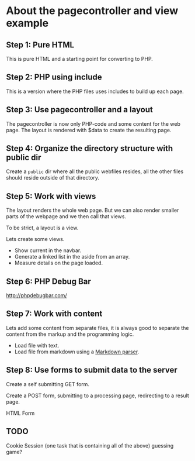 About the pagecontroller and view example
===========================



Step 1: Pure HTML
---------------------------

This is pure HTML and a starting point for converting to PHP.



Step 2: PHP using include
---------------------------

This is a version where the PHP files uses includes to build up each page.



Step 3: Use pagecontroller and a layout
---------------------------

The pagecontroller is now only PHP-code and some content for the web page. The layout is rendered with $data to create the resulting page.



Step 4: Organize the directory structure with public dir
---------------------------

Create a `public` dir where all the public webfiles resides, all the other files should reside outside of that directory.



Step 5: Work with views
---------------------------

The layout renders the whole web page. But we can also render smaller parts of the webpage and we then call that views.

To be strict, a layout is a view.

Lets create some views.

* Show current in the navbar.
* Generate a linked list in the aside from an array.
* Measure details on the page loaded.



Step 6: PHP Debug Bar
---------------------------

http://phpdebugbar.com/



Step 7: Work with content
---------------------------

Lets add some content from separate files, it is always good to separate the content from the markup and the programming logic.

* Load file with text.
* Load file from markdown using a [Markdown parser](https://github.com/erusev/parsedown).



Step 8: Use forms to submit data to the server
---------------------------

Create a self submitting GET form.

Create a POST form, submitting to a processing page, redirecting to a result page.

HTML Form



TODO
----


Cookie
Session
(one task that is containing all of the above)
guessing game?

